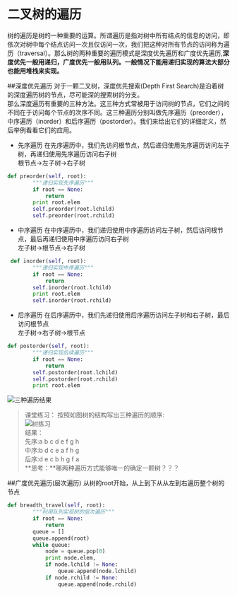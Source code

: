 # 二叉树的遍历
树的遍历是树的一种重要的运算。所谓遍历是指对树中所有结点的信息的访问，即依次对树中每个结点访问一次且仅访问一次，我们把这种对所有节点的访问称为遍历（traversal）。那么树的两种重要的遍历模式是深度优先遍历和广度优先遍历,**深度优先一般用递归，广度优先一般用队列。一般情况下能用递归实现的算法大部分也能用堆栈来实现。**

##深度优先遍历
对于一颗二叉树，深度优先搜索(Depth First Search)是沿着树的深度遍历树的节点，尽可能深的搜索树的分支。  
那么深度遍历有重要的三种方法。这三种方式常被用于访问树的节点，它们之间的不同在于访问每个节点的次序不同。这三种遍历分别叫做先序遍历（preorder），中序遍历（inorder）和后序遍历（postorder）。我们来给出它们的详细定义，然后举例看看它们的应用。
* 先序遍历
在先序遍历中，我们先访问根节点，然后递归使用先序遍历访问左子树，再递归使用先序遍历访问右子树  
根节点->左子树->右子树
```python
def preorder(self, root):
        """递归实现先序遍历"""
        if root == None:
            return
        print root.elem
        self.preorder(root.lchild)
        self.preorder(root.rchild)
```


* 中序遍历
在中序遍历中，我们递归使用中序遍历访问左子树，然后访问根节点，最后再递归使用中序遍历访问右子树  
左子树->根节点->右子树
```python
 def inorder(self, root):
        """递归实现中序遍历"""
        if root == None:
            return
        self.inorder(root.lchild)
        print root.elem
        self.inorder(root.rchild)
```



* 后序遍历
在后序遍历中，我们先递归使用后序遍历访问左子树和右子树，最后访问根节点  
左子树->右子树->根节点
```python
def postorder(self, root):
        """递归实现后续遍历"""
        if root == None:
            return
        self.postorder(root.lchild)
        self.postorder(root.rchild)
        print root.elem
```
![三种遍历结果](/images/三种遍历结果.jpg)

> 课堂练习：
按照如图树的结构写出三种遍历的顺序:    
![树练习](/images/树练习.png)  
结果：  
先序:a b c  d e f g h  
中序:b d c e a  f h g  
后序:d e c b h g f a  
**思考：**哪两种遍历方式能够唯一的确定一颗树？？？


##广度优先遍历(层次遍历)
从树的root开始，从上到下从从左到右遍历整个树的节点
```python
def breadth_travel(self, root):
        """利用队列实现树的层次遍历"""
        if root == None:
            return
        queue = []
        queue.append(root)
        while queue:
            node = queue.pop(0)
            print node.elem,
            if node.lchild != None:
                queue.append(node.lchild)
            if node.rchild != None:
                queue.append(node.rchild)
```
